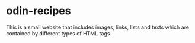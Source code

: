 # odin-recipes
This is a small website that includes images, links, lists and texts which are contained by different types of HTML tags.
